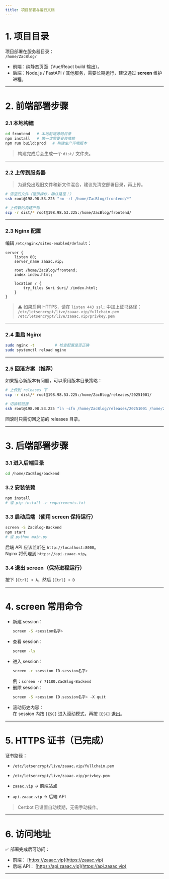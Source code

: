 ```yaml
---
title: 项目部署与运行文档
---
```


# 1. 项目目录

项目部署在服务器目录：  
`/home/ZacBlog/`

- 前端：纯静态页面（Vue/React build 输出）。
- 后端：Node.js / FastAPI / 其他服务，需要长期运行，建议通过 **screen** 维护进程。

---

# 2. 前端部署步骤

### 2.1 本地构建
```bash
cd frontend   # 本地前端源码目录
npm install   # 第一次需要安装依赖
npm run build:prod   # 构建生产环境版本
```
> 构建完成后会生成一个 `dist/` 文件夹。

---

### 2.2 上传到服务器
> 为避免出现旧文件和新文件混合，建议先清空部署目录，再上传。

```bash
# 清空旧文件（谨慎操作，确认路径！）
ssh root@198.98.53.225 "rm -rf /home/ZacBlog/frontend/*"

# 上传新的构建产物
scp -r dist/* root@198.98.53.225:/home/ZacBlog/frontend/
```

---

### 2.3 Nginx 配置
编辑 `/etc/nginx/sites-enabled/default`：

```nginx
server {
    listen 80;
    server_name zaaac.vip;

    root /home/ZacBlog/frontend;
    index index.html;

    location / {
        try_files $uri $uri/ /index.html;
    }
}
```

> ⚠️ 如果启用 HTTPS，请在 `listen 443 ssl;` 中加上证书路径：  
> `/etc/letsencrypt/live/zaaac.vip/fullchain.pem`  
> `/etc/letsencrypt/live/zaaac.vip/privkey.pem`

---

### 2.4 重启 Nginx
```bash
sudo nginx -t         # 检查配置是否正确
sudo systemctl reload nginx
```

---

### 2.5 回滚方案（推荐）
如果担心新版本有问题，可以采用版本目录策略：

```bash
# 上传到 releases 下
scp -r dist/* root@198.98.53.225:/home/ZacBlog/releases/20251001/

# 切换软链接
ssh root@198.98.53.225 "ln -sfn /home/ZacBlog/releases/20251001 /home/ZacBlog/frontend && sudo systemctl reload nginx"
```

回滚时只需切回之前的 releases 目录。

---

# 3. 后端部署步骤

### 3.1 进入后端目录
```bash
cd /home/ZacBlog/backend
```

### 3.2 安装依赖
```bash
npm install
# 或 pip install -r requirements.txt
```

### 3.3 启动后端（使用 screen 保持运行）
```bash
screen -S ZacBlog-Backend
npm start
# 或 python main.py
```

后端 API 应该监听在 `http://localhost:8000`。  
Nginx 将代理到 `https://api.zaaac.vip`。

### 3.4 退出 screen（保持进程运行）
按下 `[Ctrl] + A`，然后 `[Ctrl] + D`

---

# 4. screen 常用命令

- 新建 session：  
  ```bash
  screen -S <session名字>
  ```
- 查看 session：  
  ```bash
  screen -ls
  ```
- 进入 session：  
  ```bash
  screen -r <session ID.session名字>
  ```
  例：`screen -r 71180.ZacBlog-Backend`
- 删除 session：  
  ```bash
  screen -S <session ID.session名字> -X quit
  ```
- 滚动历史内容：  
  在 session 内按 `[ESC]` 进入滚动模式，再按 `[ESC]` 退出。

---

# 5. HTTPS 证书（已完成）

证书路径：
- `/etc/letsencrypt/live/zaaac.vip/fullchain.pem`
- `/etc/letsencrypt/live/zaaac.vip/privkey.pem`

- `zaaac.vip` → 前端站点  
- `api.zaaac.vip` → 后端 API  

> Certbot 已设置自动续期，无需手动操作。

---

# 6. 访问地址

✅ 部署完成后可访问：

- 前端： [https://zaaac.vip](https://zaaac.vip)  
- 后端 API： [https://api.zaaac.vip](https://api.zaaac.vip)

---
